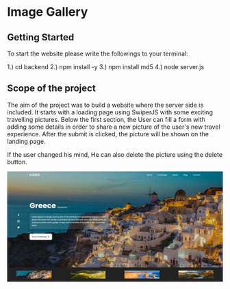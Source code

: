 # Image Gallery

## Getting Started 

To start the website please write the followings to your terminal: 

1.) cd backend
2.) npm install -y
3.) npm install md5
4.) node server.js

## Scope of the project

The aim of the project was to build a website where the server side is included. It starts with a loading page using SwiperJS with some exciting travelling pictures. Below the first section, the User can fill a form with adding some details in order to share a new picture of the user's new travel experience. After the submit is clicked, the picture will be shown on the landing page. 

If the user changed his mind, He can also delete the picture using the delete button.

![Landing Page!](/frontend/public/img/image_gallery.jpg "Landing Page")

